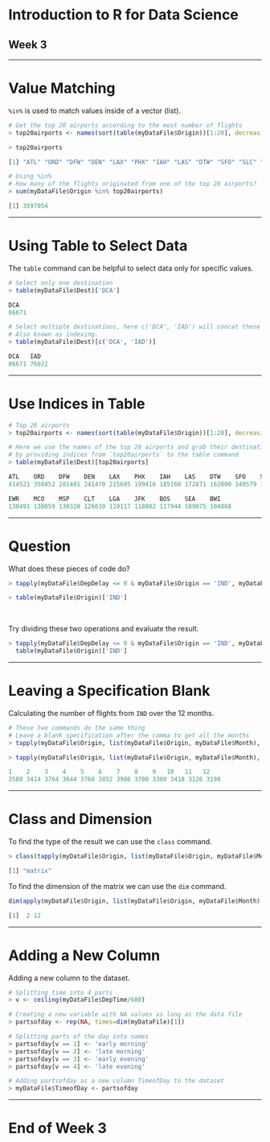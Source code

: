 # Introduction to R for Data Science

## Week 3

---

# Value Matching

`%in%` is used to match values inside of a vector (list).

```r
# Get the top 20 airports according to the most number of flights
> top20airports <- names(sort(table(myDataFile$Origin))[1:20], decreasing = TRUE)

> top20airports

[1] "ATL" "ORD" "DFW" "DEN" "LAX" "PHX" "IAH" "LAS" "DTW" "SFO" "SLC" "EWR" "MCO" "MSP" "CLT" "LGA" "JFK" "BOS" "SEA" "BWI"

# Using %in%
# How many of the flights originated from one of the top 20 airports?
> sum(myDataFile$Origin %in% top20airports)

[1] 3597054
```

---

# Using Table to Select Data

The `table` command can be helpful to select data only for specific values.

```r
# Select only one destination
> table(myDataFile$Dest)['DCA']

DCA
86671

# Select multiple destinations, here c('DCA', 'IAD') will concat these two destinations.
# Also known as indexing.
> table(myDataFile$Dest)[c('DCA', 'IAD')]

DCA   IAD
86671 76022
```

---

# Use Indices in Table

```r
# Top 20 airports
> top20airports <- names(sort(table(myDataFile$Origin))[1:20], decreasing = TRUE)

# Here we use the names of the top 20 airports and grab their destination count
# by providing indices from `top20airports` to the table command
> table(myDataFile$Dest)[top20airports]

ATL    ORD    DFW    DEN    LAX    PHX    IAH    LAS    DTW    SFO    SLC   
414521 350452 281401 241470 215685 199416 185160 172871 162000 140579 139077

EWR    MCO    MSP    CLT    LGA    JFK    BOS    SEA    BWI
138491 130859 130320 126030 119117 118802 117944 109075 104068
```

---

# Question

What does these pieces of code do?

```r
> tapply(myDataFile$DepDelay <= 0 & myDataFile$Origin == 'IND', myDataFile$Origin, sum, na.rm = TRUE)['IND']

> table(myDataFile$Origin)['IND']
```

<br>

Try dividing these two operations and evaluate the result.

```r
> tapply(myDataFile$DepDelay <= 0 & myDataFile$Origin == 'IND', myDataFile$Origin, sum, na.rm = TRUE)['IND'] /
  table(myDataFile$Origin)['IND']
```

---

# Leaving a Specification Blank

Calculating the number of flights from `IND` over the 12 months.

```r
# These two commands do the same thing
# Leave a blank specification after the comma to get all the months
> tapply(myDataFile$Origin, list(myDataFile$Origin, myDataFile$Month), length)['IND', 1:12]

> tapply(myDataFile$Origin, list(myDataFile$Origin, myDataFile$Month), length)['IND', ]

1    2    3    4    5    6    7    8    9   10   11   12
3580 3414 3764 3644 3768 3852 3986 3700 3300 3418 3126 3198
```

---

# Class and Dimension

To find the type of the result we can use the `class` command.

```r
> class(tapply(myDataFile$Origin, list(myDataFile$Origin, myDataFile$Month), length)[c('IND', 'ATL'), ])

[1] "matrix"
```

To find the dimension of the matrix we can use the `dim` command.

```r
dim(apply(myDataFile$Origin, list(myDataFile$Origin, myDataFile$Month), length)[c('IND', 'ATL'), ])

[1]  2 12
```

---

# Adding a New Column

Adding a new column to the dataset.

```r
# Splitting time into 4 parts
> v <- ceiling(myDataFile$DepTime/600)

# Creating a new variable with NA values as long as the data file
> partsofday <- rep(NA, times=dim(myDataFile)[1])

# Splitting parts of the day into names
> partsofday[v == 1] <- 'early morning'
> partsofday[v == 2] <- 'late morning'
> partsofday[v == 3] <- 'early evening'
> partsofday[v == 4] <- 'late evening'

# Adding partsofday as a new column TimeofDay to the dataset
> myDataFile$TimeofDay <- partsofday
```

---

# End of Week 3
